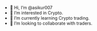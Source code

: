 - 👋 Hi, I’m @asikur007
- 👀 I’m interested in Crypto.
- 🌱 I’m currently learning Crypto trading.
- 💞️ I’m looking to collaborate with traders.
